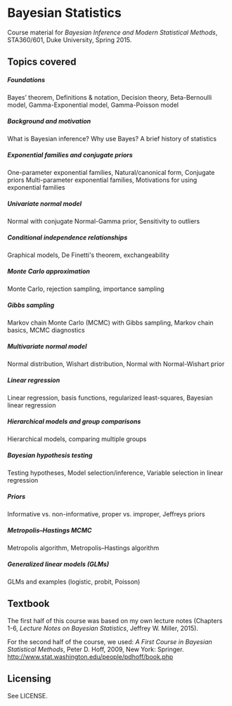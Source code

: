 # Bayesian Statistics

Course material for *Bayesian Inference and Modern Statistical Methods*, STA360/601, Duke University, Spring 2015.

## Topics covered

##### Foundations
Bayes’ theorem, Definitions & notation, Decision theory, Beta-Bernoulli model, Gamma-Exponential model, Gamma-Poisson model

##### Background and motivation
What is Bayesian inference? Why use Bayes? A brief history of statistics

##### Exponential families and conjugate priors
One-parameter exponential families, Natural/canonical form, Conjugate priors Multi-parameter exponential families, Motivations for using exponential families

##### Univariate normal model
Normal with conjugate Normal-Gamma prior, Sensitivity to outliers

##### Conditional independence relationships
Graphical models, De Finetti's theorem, exchangeability

##### Monte Carlo approximation
Monte Carlo, rejection sampling, importance sampling

##### Gibbs sampling
Markov chain Monte Carlo (MCMC) with Gibbs sampling, Markov chain basics, MCMC diagnostics

##### Multivariate normal model
Normal distribution, Wishart distribution, Normal with Normal-Wishart prior

##### Linear regression
Linear regression, basis functions, regularized least-squares, Bayesian linear regression

##### Hierarchical models and group comparisons
Hierarchical models, comparing multiple groups

##### Bayesian hypothesis testing
Testing hypotheses, Model selection/inference, Variable selection in linear regression

##### Priors
Informative vs. non-informative, proper vs. improper, Jeffreys priors

##### Metropolis–Hastings MCMC
Metropolis algorithm, Metropolis–Hastings algorithm

##### Generalized linear models (GLMs)
GLMs and examples (logistic, probit, Poisson)


## Textbook

The first half of this course was based on my own lecture notes (Chapters 1-6, *Lecture Notes on Bayesian Statistics*, Jeffrey W. Miller, 2015).

For the second half of the course, we used:
*A First Course in Bayesian Statistical Methods*, Peter D. Hoff, 2009, New York: Springer.
http://www.stat.washington.edu/people/pdhoff/book.php

## Licensing

See LICENSE.


